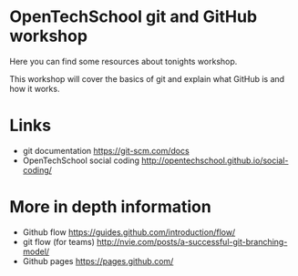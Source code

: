 # OpenTechSchool git and GitHub workshop
Here you can find some resources about tonights workshop.

This workshop will cover the basics of git and explain what GitHub is and how it works.

# Links
- git documentation https://git-scm.com/docs
- OpenTechSchool social coding http://opentechschool.github.io/social-coding/


# More in depth information
- Github flow https://guides.github.com/introduction/flow/
- git flow (for teams) http://nvie.com/posts/a-successful-git-branching-model/
- Github pages https://pages.github.com/
